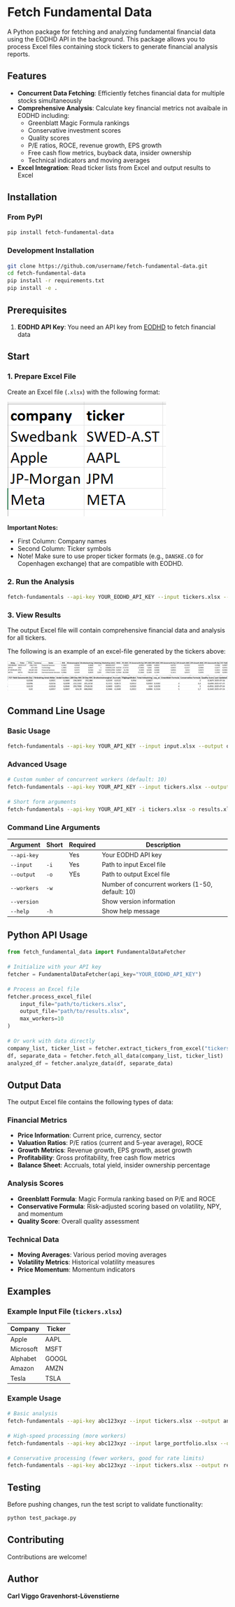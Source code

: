 # Fetch Fundamental Data

A Python package for fetching and analyzing fundamental financial data using the EODHD API in the background. This package allows you to process Excel files containing stock tickers to generate financial analysis reports.

## Features

- **Concurrent Data Fetching**: Efficiently fetches financial data for multiple stocks simultaneously
- **Comprehensive Analysis**: Calculate key financial metrics not avaibale in EODHD including:
  - Greenblatt Magic Formula rankings
  - Conservative investment scores
  - Quality scores
  - P/E ratios, ROCE, revenue growth, EPS growth
  - Free cash flow metrics, buyback data, insider ownership
  - Technical indicators and moving averages
- **Excel Integration**: Read ticker lists from Excel and output results to Excel

## Installation

### From PyPI
```bash
pip install fetch-fundamental-data
```

### Development Installation
```bash
git clone https://github.com/username/fetch-fundamental-data.git
cd fetch-fundamental-data
pip install -r requirements.txt
pip install -e .
```

## Prerequisites

1. **EODHD API Key**: You need an API key from [EODHD](https://eodhd.com/) to fetch financial data

## Start

### 1. Prepare Excel File

Create an Excel file (`.xlsx`) with the following format:

![Alt text](figures/excel_ticker_snapshot.png)

**Important Notes:**
- First Column: Company names
- Second Column: Ticker symbols
- Note! Make sure to use proper ticker formats (e.g., `DANSKE.CO` for Copenhagen exchange) that are compatible with EODHD. 

### 2. Run the Analysis

```bash
fetch-fundamentals --api-key YOUR_EODHD_API_KEY --input tickers.xlsx --output results.xlsx
```

### 3. View Results

The output Excel file will contain comprehensive financial data and analysis for all tickers.

The following is an example of an excel-file generated by the tickers above: 

![Alt text](figures/excel_snapshot_1.png)
![Alt text](figures/excel_snapshot_2.png)

## Command Line Usage

### Basic Usage
```bash
fetch-fundamentals --api-key YOUR_API_KEY --input input.xlsx --output output.xlsx
```

### Advanced Usage
```bash
# Custom number of concurrent workers (default: 10)
fetch-fundamentals --api-key YOUR_API_KEY --input tickers.xlsx --output results.xlsx --workers 5

# Short form arguments
fetch-fundamentals --api-key YOUR_API_KEY -i tickers.xlsx -o results.xlsx -w 5
```

### Command Line Arguments

| Argument | Short | Required | Description |
|----------|-------|----------|-------------|
| `--api-key` | | Yes | Your EODHD API key |
| `--input` | `-i` | Yes | Path to input Excel file |
| `--output` | `-o` | YEs | Path to output Excel file |
| `--workers` | `-w` | | Number of concurrent workers (1-50, default: 10) |
| `--version` | | | Show version information |
| `--help` | `-h` | | Show help message |

## Python API Usage

```python
from fetch_fundamental_data import FundamentalDataFetcher

# Initialize with your API key
fetcher = FundamentalDataFetcher(api_key="YOUR_EODHD_API_KEY")

# Process an Excel file
fetcher.process_excel_file(
    input_file="path/to/tickers.xlsx",
    output_file="path/to/results.xlsx",
    max_workers=10
)

# Or work with data directly
company_list, ticker_list = fetcher.extract_tickers_from_excel("tickers.xlsx")
df, separate_data = fetcher.fetch_all_data(company_list, ticker_list)
analyzed_df = fetcher.analyze_data(df, separate_data)
```

## Output Data

The output Excel file contains the following types of data:

### Financial Metrics
- **Price Information**: Current price, currency, sector
- **Valuation Ratios**: P/E ratios (current and 5-year average), ROCE
- **Growth Metrics**: Revenue growth, EPS growth, asset growth
- **Profitability**: Gross profitability, free cash flow metrics
- **Balance Sheet**: Accruals, total yield, insider ownership percentage

### Analysis Scores
- **Greenblatt Formula**: Magic Formula ranking based on P/E and ROCE
- **Conservative Formula**: Risk-adjusted scoring based on volatility, NPY, and momentum
- **Quality Score**: Overall quality assessment

### Technical Data
- **Moving Averages**: Various period moving averages
- **Volatility Metrics**: Historical volatility measures
- **Price Momentum**: Momentum indicators

## Examples

### Example Input File (`tickers.xlsx`)

| Company | Ticker |
|---------|--------|
| Apple | AAPL |
| Microsoft | MSFT |
| Alphabet | GOOGL |
| Amazon | AMZN |
| Tesla | TSLA |

### Example Usage

```bash
# Basic analysis
fetch-fundamentals --api-key abc123xyz --input tickers.xlsx --output analysis.xlsx

# High-speed processing (more workers)
fetch-fundamentals --api-key abc123xyz --input large_portfolio.xlsx --output results.xlsx --workers 20

# Conservative processing (fewer workers, good for rate limits)
fetch-fundamentals --api-key abc123xyz --input tickers.xlsx --output results.xlsx --workers 3
```

## Testing

Before pushing changes, run the test script to validate functionality:

```bash
python test_package.py
```

## Contributing

Contributions are welcome!

## Author

**Carl Viggo Gravenhorst-Lövenstierne**